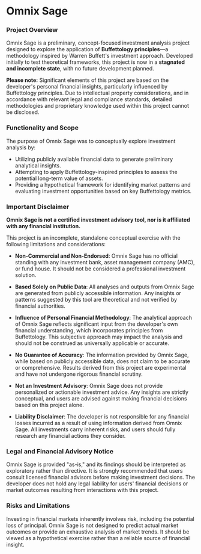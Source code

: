 # Omnix Sage

### Project Overview
Omnix Sage is a preliminary, concept-focused investment analysis project designed to explore the application of **Buffettology principles**—a methodology inspired by Warren Buffett's investment approach. Developed initially to test theoretical frameworks, this project is now in a **stagnated and incomplete state**, with no future development planned. 

**Please note:** Significant elements of this project are based on the developer's personal financial insights, particularly influenced by Buffettology principles. Due to intellectual property considerations, and in accordance with relevant legal and compliance standards, detailed methodologies and proprietary knowledge used within this project cannot be disclosed.

### Functionality and Scope
The purpose of Omnix Sage was to conceptually explore investment analysis by:
- Utilizing publicly available financial data to generate preliminary analytical insights.
- Attempting to apply Buffettology-inspired principles to assess the potential long-term value of assets.
- Providing a hypothetical framework for identifying market patterns and evaluating investment opportunities based on key Buffettology metrics.

### Important Disclaimer
**Omnix Sage is not a certified investment advisory tool, nor is it affiliated with any financial institution.** 

This project is an incomplete, standalone conceptual exercise with the following limitations and considerations:

- **Non-Commercial and Non-Endorsed**: Omnix Sage has no official standing with any investment bank, asset management company (AMC), or fund house. It should not be considered a professional investment solution.
  
- **Based Solely on Public Data**: All analyses and outputs from Omnix Sage are generated from publicly accessible information. Any insights or patterns suggested by this tool are theoretical and not verified by financial authorities.
  
- **Influence of Personal Financial Methodology**: The analytical approach of Omnix Sage reflects significant input from the developer's own financial understanding, which incorporates principles from Buffettology. This subjective approach may impact the analysis and should not be construed as universally applicable or accurate.

- **No Guarantee of Accuracy**: The information provided by Omnix Sage, while based on publicly accessible data, does not claim to be accurate or comprehensive. Results derived from this project are experimental and have not undergone rigorous financial scrutiny.

- **Not an Investment Advisory**: Omnix Sage does not provide personalized or actionable investment advice. Any insights are strictly conceptual, and users are advised against making financial decisions based on this project alone.

- **Liability Disclaimer**: The developer is not responsible for any financial losses incurred as a result of using information derived from Omnix Sage. All investments carry inherent risks, and users should fully research any financial actions they consider.

### Legal and Financial Advisory Notice
Omnix Sage is provided "as-is," and its findings should be interpreted as exploratory rather than directive. It is strongly recommended that users consult licensed financial advisors before making investment decisions. The developer does not hold any legal liability for users' financial decisions or market outcomes resulting from interactions with this project. 

### Risks and Limitations
Investing in financial markets inherently involves risk, including the potential loss of principal. Omnix Sage is not designed to predict actual market outcomes or provide an exhaustive analysis of market trends. It should be viewed as a hypothetical exercise rather than a reliable source of financial insight.
